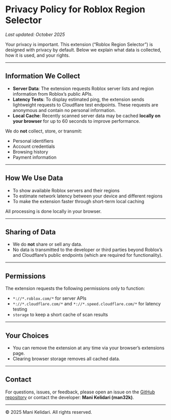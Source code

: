 # Privacy Policy for Roblox Region Selector

_Last updated: October 2025_

Your privacy is important. This extension (“Roblox Region Selector”) is designed with privacy by default. Below we explain what data is collected, how it is used, and your rights.

---

## Information We Collect
- **Server Data**: The extension requests Roblox server lists and region information from Roblox’s public APIs.
- **Latency Tests**: To display estimated ping, the extension sends lightweight requests to Cloudflare test endpoints. These requests are anonymous and contain no personal information.
- **Local Cache**: Recently scanned server data may be cached **locally on your browser** for up to 60 seconds to improve performance.

We do **not** collect, store, or transmit:
- Personal identifiers
- Account credentials
- Browsing history
- Payment information

---

## How We Use Data
- To show available Roblox servers and their regions
- To estimate network latency between your device and different regions
- To make the extension faster through short-term local caching

All processing is done locally in your browser.

---

## Sharing of Data
- We do **not** share or sell any data.
- No data is transmitted to the developer or third parties beyond Roblox’s and Cloudflare’s public endpoints (which are required for functionality).

---

## Permissions
The extension requests the following permissions only to function:
- `*://*.roblox.com/*` for server APIs  
- `*://*.cloudflare.com/*` and `*://*.speed.cloudflare.com/*` for latency testing  
- `storage` to keep a short cache of scan results  

---

## Your Choices
- You can remove the extension at any time via your browser’s extensions page.
- Clearing browser storage removes all cached data.

---

## Contact
For questions, issues, or feedback, please open an issue on the [GitHub repository](https://github.com/Manikel/) or contact the developer: **Mani Kelidari (man32k)**.

---

© 2025 Mani Kelidari. All rights reserved.
